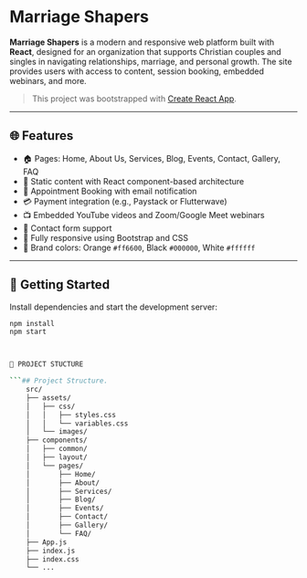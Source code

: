 # Marriage Shapers

**Marriage Shapers** is a modern and responsive web platform built with **React**, designed for an organization that supports Christian couples and singles in navigating relationships, marriage, and personal growth. The site provides users with access to content, session booking, embedded webinars, and more.

> This project was bootstrapped with [Create React App](https://github.com/facebook/create-react-app).

---

## 🌐 Features

- 🏠 Pages: Home, About Us, Services, Blog, Events, Contact, Gallery, FAQ
- 📖 Static content with React component-based architecture
- 📅 Appointment Booking with email notification
- 💳 Payment integration (e.g., Paystack or Flutterwave)
- 📺 Embedded YouTube videos and Zoom/Google Meet webinars
- 📨 Contact form support
- 📱 Fully responsive using Bootstrap and CSS
- 🎨 Brand colors: Orange `#ff6600`, Black `#000000`, White `#ffffff`

---

## 🚀 Getting Started

Install dependencies and start the development server:

```bash
npm install
npm start



📁 PROJECT STUCTURE

```## Project Structure.
    src/
    ├── assets/
    │   ├── css/
    │   │   ├── styles.css         
    │   │   └── variables.css     
    │   └── images/                
    ├── components/
    │   ├── common/               
    │   ├── layout/               
    │   └── pages/                
    │       ├── Home/
    │       ├── About/
    │       ├── Services/
    │       ├── Blog/
    │       ├── Events/
    │       ├── Contact/
    │       ├── Gallery/
    │       └── FAQ/
    ├── App.js                     
    ├── index.js                   
    ├── index.css                 
    └── ...                        

